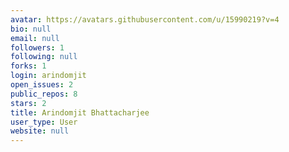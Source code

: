 ```yaml
---
avatar: https://avatars.githubusercontent.com/u/15990219?v=4
bio: null
email: null
followers: 1
following: null
forks: 1
login: arindomjit
open_issues: 2
public_repos: 8
stars: 2
title: Arindomjit Bhattacharjee
user_type: User
website: null
---
```

